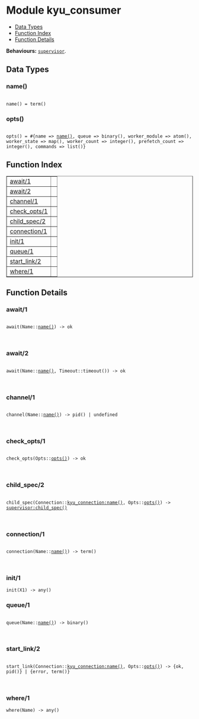 

# Module kyu_consumer #
* [Data Types](#types)
* [Function Index](#index)
* [Function Details](#functions)

__Behaviours:__ [`supervisor`](supervisor.md).

<a name="types"></a>

## Data Types ##




### <a name="type-name">name()</a> ###


<pre><code>
name() = term()
</code></pre>




### <a name="type-opts">opts()</a> ###


<pre><code>
opts() = #{name =&gt; <a href="#type-name">name()</a>, queue =&gt; binary(), worker_module =&gt; atom(), worker_state =&gt; map(), worker_count =&gt; integer(), prefetch_count =&gt; integer(), commands =&gt; list()}
</code></pre>

<a name="index"></a>

## Function Index ##


<table width="100%" border="1" cellspacing="0" cellpadding="2" summary="function index"><tr><td valign="top"><a href="#await-1">await/1</a></td><td></td></tr><tr><td valign="top"><a href="#await-2">await/2</a></td><td></td></tr><tr><td valign="top"><a href="#channel-1">channel/1</a></td><td></td></tr><tr><td valign="top"><a href="#check_opts-1">check_opts/1</a></td><td></td></tr><tr><td valign="top"><a href="#child_spec-2">child_spec/2</a></td><td></td></tr><tr><td valign="top"><a href="#connection-1">connection/1</a></td><td></td></tr><tr><td valign="top"><a href="#init-1">init/1</a></td><td></td></tr><tr><td valign="top"><a href="#queue-1">queue/1</a></td><td></td></tr><tr><td valign="top"><a href="#start_link-2">start_link/2</a></td><td></td></tr><tr><td valign="top"><a href="#where-1">where/1</a></td><td></td></tr></table>


<a name="functions"></a>

## Function Details ##

<a name="await-1"></a>

### await/1 ###

<pre><code>
await(Name::<a href="#type-name">name()</a>) -&gt; ok
</code></pre>
<br />

<a name="await-2"></a>

### await/2 ###

<pre><code>
await(Name::<a href="#type-name">name()</a>, Timeout::timeout()) -&gt; ok
</code></pre>
<br />

<a name="channel-1"></a>

### channel/1 ###

<pre><code>
channel(Name::<a href="#type-name">name()</a>) -&gt; pid() | undefined
</code></pre>
<br />

<a name="check_opts-1"></a>

### check_opts/1 ###

<pre><code>
check_opts(Opts::<a href="#type-opts">opts()</a>) -&gt; ok
</code></pre>
<br />

<a name="child_spec-2"></a>

### child_spec/2 ###

<pre><code>
child_spec(Connection::<a href="kyu_connection.md#type-name">kyu_connection:name()</a>, Opts::<a href="#type-opts">opts()</a>) -&gt; <a href="supervisor.md#type-child_spec">supervisor:child_spec()</a>
</code></pre>
<br />

<a name="connection-1"></a>

### connection/1 ###

<pre><code>
connection(Name::<a href="#type-name">name()</a>) -&gt; term()
</code></pre>
<br />

<a name="init-1"></a>

### init/1 ###

`init(X1) -> any()`

<a name="queue-1"></a>

### queue/1 ###

<pre><code>
queue(Name::<a href="#type-name">name()</a>) -&gt; binary()
</code></pre>
<br />

<a name="start_link-2"></a>

### start_link/2 ###

<pre><code>
start_link(Connection::<a href="kyu_connection.md#type-name">kyu_connection:name()</a>, Opts::<a href="#type-opts">opts()</a>) -&gt; {ok, pid()} | {error, term()}
</code></pre>
<br />

<a name="where-1"></a>

### where/1 ###

`where(Name) -> any()`

